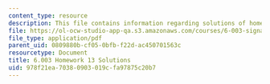 ```yaml
---
content_type: resource
description: This file contains information regarding solutions of homework 13.
file: https://ol-ocw-studio-app-qa.s3.amazonaws.com/courses/6-003-signals-and-systems-fall-2011/978f21ea70380903019cfa97875c20b7_MIT6_003F11_sol13.pdf
file_type: application/pdf
parent_uid: 0809880b-cf05-0bfb-f22d-ac450701563c
resourcetype: Document
title: 6.003 Homework 13 Solutions
uid: 978f21ea-7038-0903-019c-fa97875c20b7
---
```

